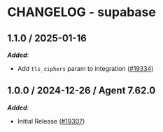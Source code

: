 # CHANGELOG - supabase

<!-- towncrier release notes start -->

## 1.1.0 / 2025-01-16

***Added***:

* Add `tls_ciphers` param to integration ([#19334](https://github.com/DataDog/integrations-core/pull/19334))

## 1.0.0 / 2024-12-26 / Agent 7.62.0

***Added***:

* Initial Release ([#19307](https://github.com/DataDog/integrations-core/pull/19307))
